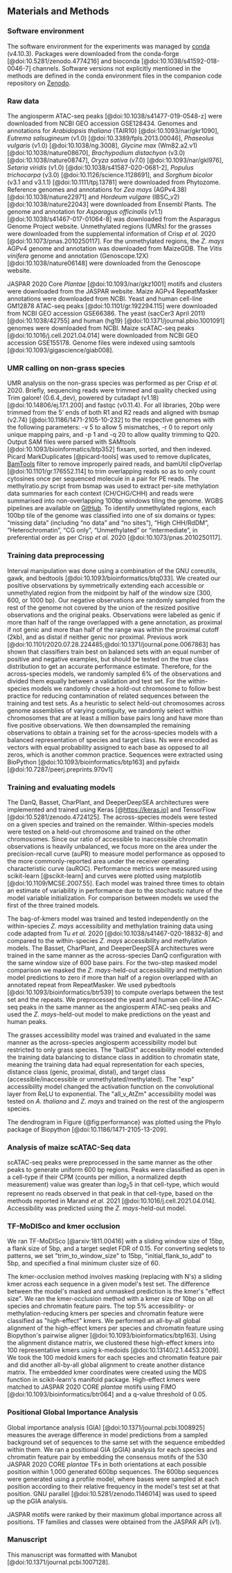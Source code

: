 ## Materials and Methods

### Software environment

The software environment for the experiments was managed by [conda](https://conda.io) (v4.10.3).
Packages were downloaded from the conda-forge [@doi:10.5281/zenodo.4774216] and bioconda [@doi:10.1038/s41592-018-0046-7] channels.
Software versions not explicitly mentioned in the methods are defined in the conda environment files in the companion code repository on [Zenodo](https://doi.org/10.5281/zenodo.5676313).

### Raw data

The angiosperm ATAC-seq peaks [@doi:10.1038/s41477-019-0548-z] were downloaded from NCBI GEO accession GSE128434.
Genomes and annotations for _Arabidopsis thaliana_ (TAIR10) [@doi:10.1093/nar/gkr1090], _Eutrema salsugineum_ (v1.0) [@doi:10.3389/fpls.2013.00046], _Phaseolus vulgaris_ (v1.0) [@doi:10.1038/ng.3008], _Glycine max_ (Wm82.a2.v1) [@doi:10.1038/nature08670], _Brachypodium distachyon_ (v3.0) [@doi:10.1038/nature08747], _Oryza sativa_ (v7.0) [@doi:10.1093/nar/gkl976], _Setaria viridis_ (v1.0) [@doi:10.1038/s41587-020-0681-2], _Populus trichocarpa_ (v3.0) [@doi:10.1126/science.1128691], and _Sorghum bicolor_ (v3.1 and v3.1.1) [@doi:10.1111/tpj.13781] were downloaded from Phytozome.
Reference genomes and annotations for _Zea mays_ (AGPv4.38) [@doi:10.1038/nature22971] and _Hordeum vulgare_ (IBSC_v2) [@doi:10.1038/nature22043] were downloaded from Ensembl Plants.
The genome and annotation for _Asparagus officinalis_ (v1.1) [@doi:10.1038/s41467-017-01064-8] was downloaded from the Asparagus Genome Project website.
Unmethylated regions (UMRs) for the grasses were downloaded from the supplemental information of Crisp _et al._ 2020 [@doi:10.1073/pnas.2010250117].
For the unmethylated regions, the _Z. mays_ AGPv4 genome and annotation was downloaded from MaizeGDB.
The _Vitis vinifera_ genome and annotation (Genoscope.12X) [@doi:10.1038/nature06148] were downloaded from the Genoscope website.

JASPAR 2020 Core _Plantae_ [@doi:10.1093/nar/gkz1001] motifs and clusters were downloaded from the JASPAR website.
Maize AGPv4 RepeatMasker annotations were downloaded from NCBI.
Yeast and human cell-line GM12878 ATAC-seq peaks [@doi:10.1101/gr.192294.115] were downloaded from NCBI GEO accession GSE66386.
The yeast (sacCer3 April 2011) [@doi:10.1038/42755] and human (hg19) [@doi:10.1371/journal.pbio.1001091] genomes were downloaded from NCBI.
Maize scATAC-seq peaks [@doi:10.1016/j.cell.2021.04.014] were downloaded from NCBI GEO accession GSE155178.
Genome files were indexed using samtools [@doi:10.1093/gigascience/giab008].

### UMR calling on non-grass species

UMR analysis on the non-grass species was performed as per Crisp _et al._ 2020.
Briefly, sequencing reads were trimmed and quality checked using Trim galore! (0.6.4_dev), powered by cutadapt (v1.18) [@doi:10.14806/ej.17.1.200] and fastqc (v0.11.4).
For all libraries, 20bp were trimmed from the 5’ ends of both R1 and R2 reads and aligned with bsmap (v2.74) [@doi:10.1186/1471-2105-10-232] to the respective genomes with the following parameters: -v 5 to allow 5 mismatches, -r 0 to report only unique mapping pairs, and -p 1 and -q 20 to allow quality trimming to Q20.
Output SAM files were parsed with SAMtools [@doi:10.1093/bioinformatics/btp352] fixsam, sorted, and then indexed.
Picard MarkDuplicates [@picard-tools] was used to remove duplicates, [BamTools](https://github.com/pezmaster31/bamtools) filter to remove improperly paired reads, and bamUtil clipOverlap [@doi:10.1101/gr.176552.114] to trim overlapping reads so as to only count cytosines once per sequenced molecule in a pair for PE reads.
The methylratio.py script from bsmap was used to extract per-site methylation data summaries for each context (CH/CHG/CHH) and reads were summarised into non-overlapping 100bp windows tiling the genome.
WGBS pipelines are available on [GitHub](https://github.com/pedrocrisp/crisplab_epigenomics/tree/master/methylome).
To identify unmethylated regions, each 100bp tile of the genome was classified into one of six domains or types: “missing data” (including “no data” and “no sites”), “High CHH/RdDM”, “Heterochromatin”, “CG only”, “Unmethylated” or “intermediate”, in preferential order as per Crisp _et al._ 2020 [@doi:10.1073/pnas.2010250117].

### Training data preprocessing

Interval manipulation was done using a combination of the GNU coreutils, gawk, and bedtools [@doi:10.1093/bioinformatics/btq033].
We created our positive observations by symmetrically extending each accessible or unmethylated region from the midpoint by half of the window size (300, 600, or 1000 bp).
Our negative observations are randomly sampled from the rest of the genome not covered by the union of the resized positive observations and the original peaks.
Observations were labeled as genic if more than half of the range overlapped with a gene annotation, as proximal if not genic and more than half of the range was within the proximal cutoff (2kb), and as distal if neither genic nor proximal.
Previous work [@doi:10.1101/2020.07.28.224485;@doi:10.1371/journal.pone.0067863] has shown that classifiers train best on balanced sets with an equal number of positive and negative examples, but should be tested on the true class distribution to get an accurate performance estimate.
Therefore, for the across-species models, we randomly sampled 6% of the observations and divided them equally between a validation and test set.
For the within-species models we randomly chose a hold-out chromosome to follow best practice for reducing contamination of related sequences between the training and test sets.
As a heuristic to select held-out chromosomes across genome assemblies of varying contiguity, we randomly select within chromosomes that are at least a million base pairs long and have more than five positive observations.
We then downsampled the remaining observations to obtain a training set for the across-species models with a balanced representation of species and target class.
Ns were encoded as vectors with equal probability assigned to each base as opposed to all zeros, which is another common practice. Sequences were extracted using BioPython [@doi:10.1093/bioinformatics/btp163] and pyfaidx [@doi:10.7287/peerj.preprints.970v1]

### Training and evaluating models

The DanQ, Basset, CharPlant, and DeeperDeepSEA architectures were implemented and trained using Keras [@https://keras.io] and TensorFlow [@doi:10.5281/zenodo.4724125].
The across-species models were tested on a given species and trained on the remainder.
Within-species models were tested on a held-out chromosome and trained on the other chromosomes.
Since our ratio of accessible to inaccessible chromatin observations is heavily unbalanced, we focus more on the area under the precision-recall curve (auPR) to measure model performance as opposed to the more commonly-reported area under the receiver operating characteristic curve (auROC).
Performance metrics were measured using scikit-learn [@scikit-learn] and curves were plotted using matplotlib [@doi:10.1109/MCSE.2007.55].
Each model was trained three times to obtain an estimate of variability in performance due to the stochastic nature of the model variable initialization.
For comparison between models we used the first of the three trained models.

The bag-of-kmers model was trained and tested independently on the within-species _Z. mays_ accessibility and methylation training data using code adapted from Tu _et al._ 2020 [@doi:10.1038/s41467-020-18832-8] and compared to the within-species _Z. mays_ accessibility and methylation models.
The Basset, CharPlant, and DeeperDeepSEA architectures were trained in the same manner as the across-species DanQ configuration with the same window size of 600 base pairs.
For the two-step masked model comparison we masked the _Z. mays_-held-out accessibility and methylation model predictions to zero if more than half of a region overlapped with an annotated repeat from RepeatMasker.
We used pybedtools [@doi:10.1093/bioinformatics/btr539] to compute overlaps between the test set and the repeats.
We preprocessed the yeast and human cell-line ATAC-seq peaks in the same manner as the angiosperm ATAC-seq peaks and used the _Z. mays_-held-out model to make predictions on the yeast and human peaks.

The grasses accessibility model was trained and evaluated in the same manner as the across-species angiosperm accessibility model but restricted to only grass species.
The "balDist" accessibility model extended the training data balancing to distance class in addition to chromatin state, meaning the training data had equal representation for each species, distance class (genic, proximal, distal), and target class (accessible/inaccessible or unmethylated/methylated).
The "exp" accessibility model changed the activation function on the convolutional layer from ReLU to exponential.
The "all_v_AtZm" accessibility model was tested on _A. thaliana_ and _Z. mays_ and trained on the rest of the angiosperm species.

The dendrogram in Figure {@fig:performance} was plotted using the Phylo package of Biopython [@doi:10.1186/1471-2105-13-209].

### Analysis of maize scATAC-Seq data

scATAC-seq peaks were preprocessed in the same manner as the other peaks to generate uniform 600 bp regions.
Peaks were classified as open in a cell-type if their CPM (counts per million, a normalized depth measurement) value was greater than $log_{2} 5$ in that cell-type, which would represent no reads observed in that peak in that cell-type, based on the methods reported in Marand _et al._ 2021 [@doi:10.1016/j.cell.2021.04.014].
Accessibility was predicted using the _Z. mays_-held-out model.

### TF-MoDISco and kmer occlusion

We ran TF-MoDISco [@arxiv:1811.00416] with a sliding window size of 15bp, a flank size of 5bp, and a target seqlet FDR of 0.15. For converting seqlets to patterns, we set "trim_to_window_size" to 15bp, "initial_flank_to_add" to 5bp, and specified a final minimum cluster size of 60.

The kmer-occlusion method involves masking (replacing with N's) a sliding kmer across each sequence in a given model's test set.
The difference between the model's masked and unmasked prediction is the kmer's "effect size".
We ran the kmer-occlusion method with a kmer size of 10bp on all species and chromatin feature pairs.
The top 5% accessibility- or methylation-reducing kmers per species and chromatin feature were classified as "high-effect" kmers.
We performed an all-by-all global alignment of the high-effect kmers per species and chromatin feature using Biopython's pairwise aligner [@doi:10.1093/bioinformatics/btp163].
Using the alignment distance matrix, we clustered these high-effect kmers into 100 representative kmers using k-medoids [@doi:10.13140/2.1.4453.2009].
We took the 100 medoid kmers for each species and chromatin feature pair and did another all-by-all global alignment to create another distance matrix.
The embedded kmer coordinates were created using the MDS function in scikit-learn's manifold package.
High-effect kmers were matched to JASPAR 2020 CORE _plantae_ motifs using FIMO [@doi:10.1093/bioinformatics/btr064] and a q-value threshold of 0.05.

### Positional Global Importance Analysis

Global importance analysis (GIA) [@doi:10.1371/journal.pcbi.1008925] measures the average difference in model predictions from a sampled background set of sequences to the same set with the sequence embedded within them.
We ran a positional GIA (pGIA) analysis for each species and chromatin feature pair by embedding the consensus motifs of the 530 JASPAR 2020 CORE _plantae_ TFs in both orientations at each possible position within 1,000 generated 600bp sequences.
The 600bp sequences were generated using a profile model, where bases were sampled at each position according to their relative frequency in the model's test set at that position.
GNU parallel [@doi:10.5281/zenodo.1146014] was used to speed up the pGIA analysis.

JASPAR motifs were ranked by their maximum global importance across all positions.
TF families and classes were obtained from the JASPAR API (v1).

### Manuscript

This manuscript was formatted with Manubot [@doi:10.1371/journal.pcbi.1007128].
